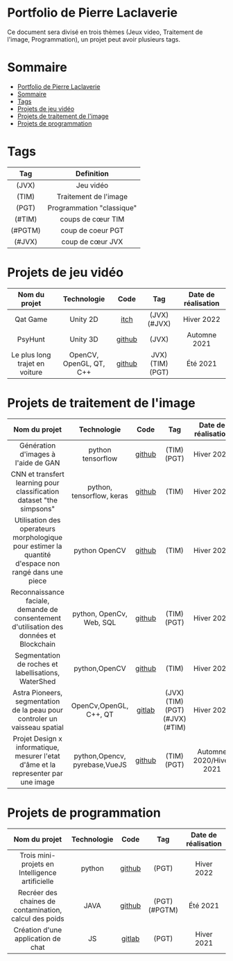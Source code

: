 # Portfolio de Pierre Laclaverie

Ce document sera divisé en trois thèmes (Jeux video, Traitement de l'image, Programmation), un projet peut avoir plusieurs tags.

# Sommaire 

- [Portfolio de Pierre Laclaverie](#portfolio-de-pierre-laclaverie)
- [Sommaire](#sommaire)
- [Tags](#tags)
- [Projets de jeu vidéo ](#projets-de-jeu-vidéo)
- [Projets de traitement de l'image](#projets-de-traitement-de-limage)
- [Projets de programmation](#projets-de-programmation)

# Tags

| Tag | Definition |
|:---:|:---:|
|(JVX)|Jeu vidéo|
|(TIM)|Traitement de l'image|
|(PGT)|Programmation "classique"|
|(#TIM)|coups de cœur TIM|
|(#PGTM)|coup de coeur PGT|
|(#JVX)|coup  de cœur JVX|

# Projets de jeu vidéo 

|Nom du projet| Technologie| Code| Tag |Date de réalisation|
|:---:|:---:|:---:|:---:|:---:|
|Qat Game|Unity 2D|[itch](https://eyind.itch.io/qat)| (JVX)(#JVX) |Hiver 2022|
|PsyHunt| Unity 3D|[github](https://github.com/Laclaverie/PsyHunt)|(JVX) |Automne 2021|
|Le plus long trajet en voiture|  OpenCV, OpenGL, QT, C++|[github](https://github.com/Laclaverie/Voiture)| JVX) (TIM) (PGT) |Été 2021|

# Projets de traitement de l'image  

| Nom du projet| Technologie| Code| Tag |Date de réalisation|
|:---:|:---:|:---:|:---:|:---:|
|Génération d'images à l'aide de GAN|python tensorflow|[github](https://github.com/Laclaverie/gan)| (TIM) (PGT) |Hiver 2022|
|CNN et transfert learning pour classification dataset "the simpsons"|  python, tensorflow, keras|[github](https://github.com/Laclaverie/cnn)| (TIM) |Hiver 2022|
|Utilisation des operateurs morphologique pour estimer la quantité d'espace non rangé dans une piece|  python OpenCV|[github](https://github.com/Laclaverie/TNI-UAQC-TP1) | (TIM) |Hiver 2022|
| Reconnaissance faciale, demande de consentement d'utilisation des données et Blockchain|python, OpenCv, Web, SQL |[github](https://github.com/Laclaverie/blockchain)| (TIM) (PGT) |Hiver 2022|
|Segmentation de roches et labellisations,  WaterShed| python,OpenCV | [github](https://github.com/Laclaverie/uqac-tni-watershed)| (TIM) |Hiver 2022|
|Astra Pioneers, segmentation de la peau pour controler un vaisseau spatial|  OpenCv,OpenGL, C++, QT|[gitlab](https://code.telecomste.fr/laclaverie.pierre/astra-pioneers)  | (JVX) (TIM) (PGT) (#JVX) (#TIM) |Hiver 2021|
|Projet Design x informatique, mesurer l'etat d'âme et la representer par une image|python,Opencv, pyrebase,VueJS| [github](https://github.com/Laclaverie/design) | (TIM) (PGT) |Automne 2020/Hiver 2021|


# Projets de programmation

| Nom du projet| Technologie| Code| Tag |Date de réalisation|
|:---:|:---:|:---:|:---:|:---:|
| Trois mini-projets en Intelligence artificielle| python|[github](https://github.com/Laclaverie/td-ia-uqac)| (PGT) |Hiver 2022|
|Recréer des chaines de contamination, calcul des poids| JAVA|[github](https://github.com/Laclaverie/hpp)| (PGT) (#PGTM)|Été 2021|
|Création d'une application de chat|JS|[gitlab](https://code.telecomste.fr/laclaverie.pierre/projet_js)| (PGT) |Hiver 2021|
